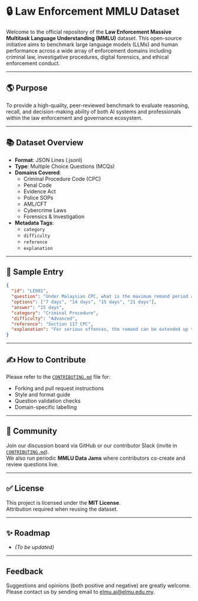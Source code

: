 # 🔒 Law Enforcement MMLU Dataset

Welcome to the official repository of the **Law Enforcement Massive Multitask Language Understanding (MMLU)** dataset. This open-source initiative aims to benchmark large language models (LLMs) and human performance across a wide array of enforcement domains including criminal law, investigative procedures, digital forensics, and ethical enforcement conduct.

---

## 🌎 Purpose

To provide a high-quality, peer-reviewed benchmark to evaluate reasoning, recall, and decision-making ability of both AI systems and professionals within the law enforcement and governance ecosystem.

---

## 📚 Dataset Overview

- **Format**: JSON Lines (.jsonl)  
- **Type**: Multiple Choice Questions (MCQs)  
- **Domains Covered**:
  - Criminal Procedure Code (CPC)
  - Penal Code
  - Evidence Act
  - Police SOPs
  - AML/CFT
  - Cybercrime Laws
  - Forensics & Investigation  
- **Metadata Tags**:
  - `category`
  - `difficulty`
  - `reference`
  - `explanation`

---

## 🔢 Sample Entry

```json
{
  "id": "LE001",
  "question": "Under Malaysian CPC, what is the maximum remand period a Magistrate can grant for a serious offence?",
  "options": ["7 days", "14 days", "15 days", "21 days"],
  "answer": "15 days",
  "category": "Criminal Procedure",
  "difficulty": "Advanced",
  "reference": "Section 117 CPC",
  "explanation": "For serious offences, the remand can be extended up to 15 days."
}
```
---

## ✍️ How to Contribute

Please refer to the [`CONTRIBUTING.md`](CONTRIBUTING.md) file for:

- Forking and pull request instructions  
- Style and format guide  
- Question validation checks  
- Domain-specific labelling  

---

## 👥 Community

Join our discussion board via GitHub or our contributor Slack (invite in [`CONTRIBUTING.md`](CONTRIBUTING.md)).  
We also run periodic **MMLU Data Jams** where contributors co-create and review questions live.

---

## ✅ License

This project is licensed under the **MIT License**.  
Attribution required when reusing the dataset.

---

## ✨ Roadmap

- *(To be updated)*

---

## Feedback

Suggestions and opinions (both positive and negative) are greatly welcome. 
Please contact us by sending email to [elmu.ai@elmu.edu.my](mailto:elmu.ai@elmu.edu.my).


